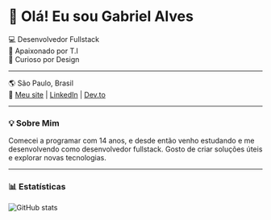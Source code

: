 # 👋 Olá! Eu sou Gabriel Alves

💻 Desenvolvedor Fullstack  
🔐 Apaixonado por T.I  
🎨 Curioso por Design

---

🌎 São Paulo, Brasil  
🔗 [Meu site](https://seudominio.com) | [LinkedIn](https://linkedin.com/in/seuperfil) | [Dev.to](https://dev.to/seuperfil)

---

### 💡 Sobre Mim
Comecei a programar com 14 anos, e desde então venho estudando e me desenvolvendo como desenvolvedor fullstack. Gosto de criar soluções úteis e explorar novas tecnologias.

---

### 📊 Estatísticas
![GitHub stats](https://github-readme-stats.vercel.app/api?username=seuusuario&show_icons=true&theme=dracula)
